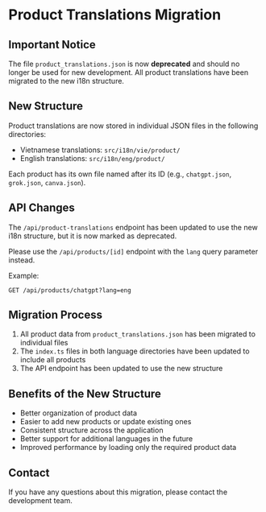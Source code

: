 # Product Translations Migration

## Important Notice

The file `product_translations.json` is now **deprecated** and should no longer be used for new development. All product translations have been migrated to the new i18n structure.

## New Structure

Product translations are now stored in individual JSON files in the following directories:

- Vietnamese translations: `src/i18n/vie/product/`
- English translations: `src/i18n/eng/product/`

Each product has its own file named after its ID (e.g., `chatgpt.json`, `grok.json`, `canva.json`).

## API Changes

The `/api/product-translations` endpoint has been updated to use the new i18n structure, but it is now marked as deprecated. 

Please use the `/api/products/[id]` endpoint with the `lang` query parameter instead.

Example:
```
GET /api/products/chatgpt?lang=eng
```

## Migration Process

1. All product data from `product_translations.json` has been migrated to individual files
2. The `index.ts` files in both language directories have been updated to include all products
3. The API endpoint has been updated to use the new structure

## Benefits of the New Structure

- Better organization of product data
- Easier to add new products or update existing ones
- Consistent structure across the application
- Better support for additional languages in the future
- Improved performance by loading only the required product data

## Contact

If you have any questions about this migration, please contact the development team. 